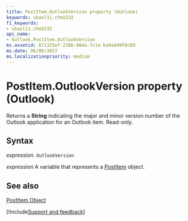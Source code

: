 ```yaml
---
title: PostItem.OutlookVersion property (Outlook)
keywords: vbaol11.chm1532
f1_keywords:
- vbaol11.chm1532
api_name:
- Outlook.PostItem.OutlookVersion
ms.assetid: 671325ef-236b-084a-7c1e-ba9add0f8c89
ms.date: 06/08/2017
ms.localizationpriority: medium
---
```



# PostItem.OutlookVersion property (Outlook)

Returns a **String** indicating the major and minor version number of the Outlook application for an Outlook item. Read-only.


## Syntax

_expression_. `OutlookVersion`

_expression_ A variable that represents a [PostItem](Outlook.PostItem.md) object.


## See also


[PostItem Object](Outlook.PostItem.md)

[!include[Support and feedback](~/includes/feedback-boilerplate.md)]